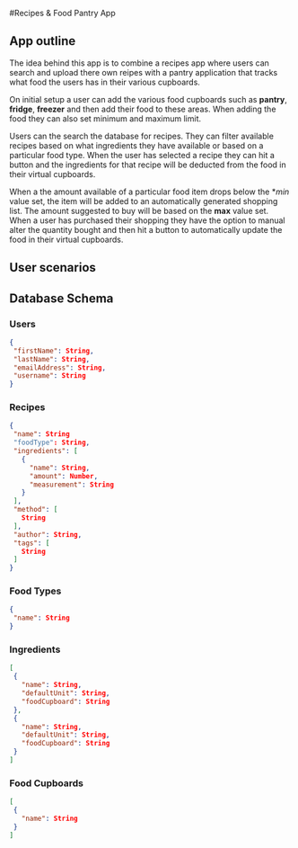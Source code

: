 #Recipes & Food Pantry App
## App outline
The idea behind this app is to combine a recipes app where users can search and upload there own reipes with a pantry 
application that tracks what food the users has in their various cupboards.

On initial setup a user can add the various food cupboards such as **pantry**, **fridge**, **freezer** and then add 
their food to these areas. When adding the food they can also set minimum and maximum limit.

Users can the search the database for recipes. They can filter available recipes based on what ingredients they have
available or based on a particular food type. When the user has selected a recipe they can hit a button and the
ingredients for that recipe will be deducted from the food in their virtual cupboards.

When a the amount available of a particular food item drops below the **min* value set, the item will be added to an
automatically generated shopping list. The amount suggested to buy will be based on the **max** value set. When a user 
has purchased their shopping they have the option to manual alter the quantity bought and then hit a button to 
automatically update the food in their virtual cupboards.

## User scenarios
## Database Schema
### Users
```json
{
 "firstName": String,
 "lastName": String,
 "emailAddress": String,
 "username": String
}
```

### Recipes
```json 
{
 "name": String
 "foodType": String,
 "ingredients": [
   {
     "name": String,
     "amount": Number,
     "measurement": String
   }
 ],
 "method": [
   String
 ],
 "author": String,
 "tags": [
   String
 ]
}
```

### Food Types 
```json
{
 "name": String
}
```

### Ingredients
```json
[
 {
   "name": String,
   "defaultUnit": String,
   "foodCupboard": String
 },
 {
   "name": String,
   "defaultUnit": String,
   "foodCupboard": String
 }
]
```

### Food Cupboards
```json 
[
 {
   "name": String
 }
]
```